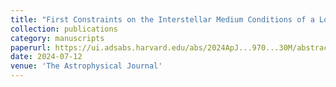 ```yaml
---
title: "First Constraints on the Interstellar Medium Conditions of a Low-mass, Highly Obscured z = 4.27 Main-sequence Galaxy"
collection: publications
category: manuscripts
paperurl: https://ui.adsabs.harvard.edu/abs/2024ApJ...970...30M/abstract
date: 2024-07-12
venue: 'The Astrophysical Journal'
---
```

